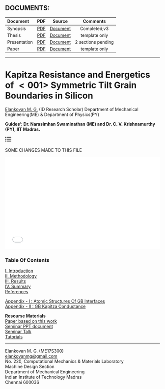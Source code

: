 ## DOCUMENTS:

| Document | PDF     | Source                                                                                                       | Comments                        |
|:---------|:-------:|:------------------------------------------------------------------------------------------------------------:|:-------------------------------:|
|Synopsis  | [PDF](https://drive.google.com/file/d/1CrwSirFbh4Q46c6OMAWvP8H3Xhn6gL9P/view?usp=sharing) | [Document](https://docs.google.com/document/d/12xr01QKAamu_2zCWdtpZyxPk8OpraPxZD9ePJYGshpA/edit?usp=sharing) | Completed;v3 |
|Thesis    | [PDF](https://drive.google.com/file/d/1ame1Yv1XIqRAsKva20S2R-GhJs0yUoLz/view?usp=sharing) | [Document](https://docs.google.com/document/d/1iN6548VIzbGeEzavoYcfvTJv32fsy2tN98BhIqmU2rU/edit?usp=sharing) | template only |
|Presentation| [PDF](https://drive.google.com/file/d/1T3tKONIcydYr2cqhwYOq88msygBEljEr/view?usp=sharing) | [Document](https://docs.google.com/document/d/19PgS1gsb4p39UWVsbNfgmAAptOwtoDoKdGafcsXcPoo/edit?usp=sharing) | 2 sections pending |
|Paper | [PDF](https://drive.google.com/file/d/1bHzlZOKI7J-c_j7Gd8sUwh-5S39t04xX/view?usp=sharing) | [Document](https://docs.google.com/document/d/1yZZoohkvhOJlQ-eiXDzphsQtlJNM05kIhav_i1BzJjs/edit?usp=sharing) | template only |

----------------------------------------------------------------------------------------------------------------------------------------------------------------------

# Kapitza Resistance and Energetics of $<001>$ Symmetric Tilt Grain Boundaries in Silicon

[Elankovan M. G.](#email) (ID Research Scholar)
Department of Mechanical Engineering(ME) & Department of Physics(PY)

**Guides’: Dr. Narasimhan Swaminathan (ME) and Dr. C. V. Krishnamurthy (PY), IIT Madras.**

<nav class="floating-menu">
<a href="#toc"> <img src="others/list.png" width="20" height="20"></a>
</nav>

SOME CHANGES MADE TO THIS FILE

<iframe frameborder="0"
src="0_abstract.md.html"
height="300"
width="100%" >
</iframe>

<a name=toc></a>
### Table Of Contents

[I. Introduction](#intro)\
[II. Methodology](#methods)\
[III. Results](#results)\
[IV. Summary](#summary)\
[References](#ref)

[Appendix - I : Atomic Structures Of GB Interfaces](results/results_structure/main.md.html)\
[Appendix - II : GB Kapitza Conductance](results/results_temp/main.md.html)

**Resourse Materials**\
[Paper based on this work]()\
[Seminar PPT document](https://drive.google.com/file/d/1T3tKONIcydYr2cqhwYOq88msygBEljEr/view?usp=sharing)\
[Seminar Talk]()\
[Tutorials]()

<!-- <a name=intro></a>
<iframe frameborder="0"
src="1_introduction.md.html"
height="5000"
width="100%" >
</iframe> -->

<!-- <a name=methods></a>
<iframe frameborder="0"
src="2_methods.md.html"
height="5000"
width="100%" >
</iframe> -->

<!-- <a name=results></a>
<iframe frameborder="0"
src="3_results.md.html"
height="10000"
width="100%" >
</iframe> -->

<!-- <a name=summary></a>
<iframe frameborder="0"
src="4_summary.md.html"
height="10000"
width="100%" >
</iframe> -->

<!-- <a name=ref></a>
<iframe frameborder="0"
src="5_references.md.html"
height="10000"
width="100%" >
</iframe> -->

---------------------------------------------------------------------------------

<a name=email></a>
Elankovan M. G. (ME17S300)\
[elankovanmg@gmail.com](mailto:elankovanmg@gmail.com)\
No. 220, Computational Mechanics & Materials Laboratory\
Machine Design Section\
Department of Mechanical Engineering\
Indian Institute of Technology Madras\
Chennai 600036
